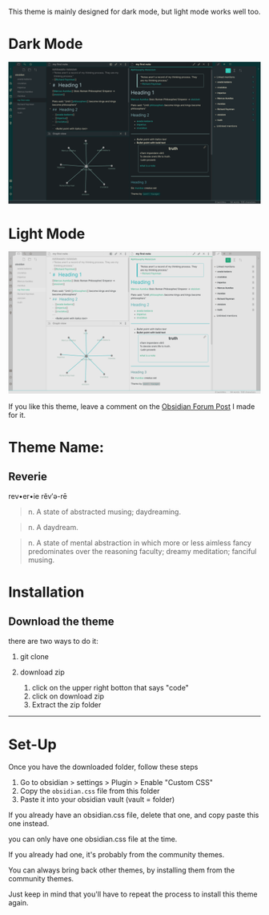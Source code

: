 This theme is mainly designed for dark mode, but light mode works well too.

# Dark Mode
![dark](img/reverie-2020-09-14-dark.png)

# Light Mode
![dark](img/reverie-2020-09-14-light.png)


If you like this theme, leave a comment on the [Obsidian Forum Post](https://forum.obsidian.md/t/theme-reverie-dark-light/6770) I made for it.

# Theme Name:
 ## Reverie 
 rev•er•ie rĕv′ə-rē

> n. A state of abstracted musing; daydreaming.

> n. A daydream.

> n. A state of mental abstraction in which more or less aimless fancy predominates over the reasoning faculty; dreamy meditation; fanciful musing.
    
# Installation

## Download the theme

there are two ways to do it:

1. git clone

3. download zip 
	1. click on the upper right botton that says "code"
	2. click on download zip
	3. Extract the zip folder

---
# Set-Up

Once you have the downloaded folder, follow these steps

1. Go to obsidian > settings > Plugin > Enable "Custom CSS"
1. Copy the `obsidian.css` file from this folder
2. Paste it into your obsidian vault (vault = folder)

If you already have an obsidian.css file, delete that one, and copy paste this one instead.

you can only have one obsidian.css file at the time.

If you already had one, it's probably from the community themes.

You can always bring back other themes, by installing them from the community themes.

Just keep in mind that you'll have to repeat the process to install this theme again.



